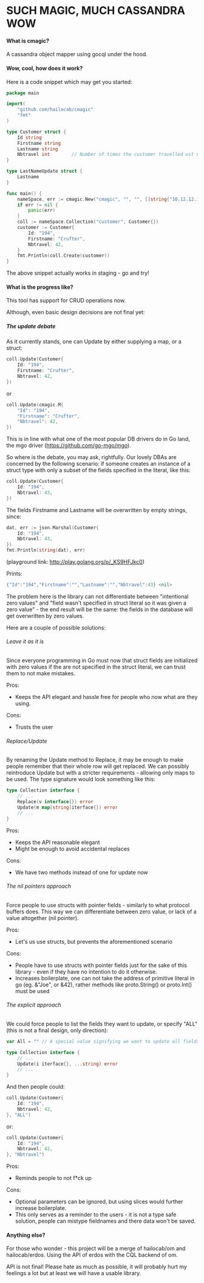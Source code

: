 SUCH MAGIC, MUCH CASSANDRA WOW
===

#### What is cmagic?

A cassandra object mapper using gocql under the hood.

#### Wow, cool, how does it work?

Here is a code snippet which may get you started:

```go
package main 

import(
	"github.com/hailocab/cmagic"
	"fmt"
)

type Customer struct {
	Id string 
	Firstname string
	Lastname string
	Nbtravel int  		// Number of times the customer travelled wit us
}

type LastNameUpdate struct {
	Lastname 
}

func main() {
	nameSpace, err := cmagic.New("cmagic", "", "", []string{"10.12.12.170", "10.12.21.83", "10.12.4.102"})
	if err != nil {
		panic(err)
	}
	coll := nameSpace.Collection("customer", Customer{})
	customer := Customer{
		Id: "194",
		Firstname: "Crufter",
		Nbtravel: 42,
	}
	fmt.Println(coll.Create(customer))
}
```

The above snippet actually works in staging - go and try!

#### What is the progress like?

This tool has support for CRUD operations now.

Although, even basic design decisions are not final yet:

##### The update debate

As it currently stands, one can Update by either supplying a map, or a struct:

```go
coll.Update(Customer{
	Id: "194",
	Firstname: "Crufter",
	Nbtravel: 42,
})
```

or
```go
coll.Update(cmagic.M{
	"Id": "194",
	"Firstname": "Crufter",
	"Nbtravel": 42,
})
```

This is in line with what one of the most popular DB drivers do in Go land, the mgo driver (https://github.com/go-mgo/mgo).

So where is the debate, you may ask, rightfully.
Our lovely DBAs are concerned by the following scenario: if someone creates an instance of a struct type with only a subset of the fields specified in the literal, like this:

```go
coll.Update(Customer{
	Id: "194",
	Nbtravel: 43,
})
```

The fields Firstname and Lastname will be overwritten by empty strings, since:

```go
dat, err := json.Marshal(Customer{
	Id: "194",
	Nbtravel: 43,
})
fmt.Println(string(dat), err)
```
(playground link: http://play.golang.org/p/_KS9HFJkc0)

Prints:

```go
{"Id":"194","Firstname":"","Lastname":"","Nbtravel":43} <nil>
```

The problem here is the library can not differentiate between "intentional zero values" and "field wasn't specified in struct literal so it was given a zero value" - the end result will be the same: the fields in the database will get overwritten by zero values.  

Here are a couple of possible solutions:

###### Leave it as it is

Since everyone programming in Go must now that struct fields are initialized with zero values if the are not specified in the struct literal, we can trust them to not make mistakes.

Pros:
- Keeps the API elegant and hassle free for people who now what are they using.

Cons:
- Trusts the user

###### Replace/Update

By renaming the Update method to Replace, it may be enough to make people remember that their whole row will get replaced.
We can possibly reintroduce Update but with a stricter requirements - allowing only maps to be used. The type signature would look something like this:

```go
type Collection interface {
	// ...
	Replace(v interface{}) error
	Update(m map[string]iterface{}) error
	// ...
}
```

Pros:
- Keeps the API reasonable elegant
- Might be enough to avoid accidental replaces

Cons:
- We have two methods instead of one for update now

###### The nil pointers approach

Force people to use structs with pointer fields - similarly to what protocol buffers does. This way we can differentiate between zero value, or lack of a value altogether (nil pointer).

Pros:
- Let's us use structs, but prevents the aforementioned scenario

Cons:
- People have to use structs with pointer fields just for the sake of this library - even if they have no intention to do it otherwise.
- Increases boilerplate, one can not take the address of primitive literal in go (eg. &"Joe", or &42), rather methods like proto.String() or proto.Int() must be used

###### The explicit approach

We could force people to list the fields they want to update, or specify "ALL" (this is not a final design, only direction):

```go
var All = "" // A special value signifying we want to update all fields.

type Collection interface {
	// ...
	Update(i iterface{}, ...string) error
	// ...
}
```

And then people could:

```go
coll.Update(Customer{
	Id: "194",
	Nbtravel: 42,
}, "ALL")
```

or: 

```go
coll.Update(Customer{
	Id: "194",
	Nbtravel: 42,
}, "Nbtravel")
```

Pros:
- Reminds people to not f*ck up

Cons:
- Optional parameters can be ignored, but using slices would further increase boilerplate.
- This only serves as a reminder to the users - it is not a type safe solution, people can mistype fieldnames and there data won't be saved.

#### Anything else?

For those who wonder - this project will be a merge of hailocab/om and hailocab/erdos.
Using the API of erdos with the CQL backend of om.

API is not final! Please hate as much as possible, it will probably hurt my feelings a lot but at least we will have a usable library.
